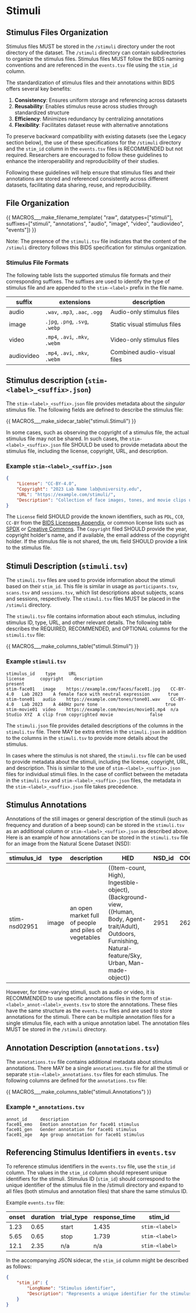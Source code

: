 # Stimuli

## Stimulus Files Organization

Stimulus files MUST be stored in the `/stimuli` directory under the root directory of the dataset.
The `/stimuli` directory can contain subdirectories to organize the stimulus files.
Stimulus files MUST follow the BIDS naming conventions and are referenced in the `events.tsv`
file using the `stim_id` column.

The standardization of stimulus files and their annotations within BIDS offers several key benefits:

1.  **Consistency**: Ensures uniform storage and referencing across datasets
1.  **Reusability**: Enables stimulus reuse across studies through standardized structure
1.  **Efficiency**: Minimizes redundancy by centralizing annotations
1.  **Flexibility**: Facilitates dataset reuse with alternative annotations

To preserve backward compatibility with existing datasets (see the Legacy section below), the use of these specifications for the `/stimuli` directory and the `stim_id` column in the `events.tsv` files is RECOMMENDED but not required. Researchers are encouraged to follow these guidelines to enhance the interoperability and reproducibility of their studies.

Following these guidelines will help ensure that stimulus files and their annotations are stored and referenced consistently across different datasets, facilitating data sharing, reuse, and reproducibility.

## File Organization

<!--
This block generates a filename templates.
The inputs for this macro can be found in the directory
  src/schema/rules/files/raw
and a guide for using macros can be found at
 https://github.com/bids-standard/bids-specification/blob/master/macros_doc.md
-->
{{ MACROS___make_filename_template(
   "raw",
   datatypes=["stimuli"],
   suffixes=["stimuli", "annotations", "audio", "image", "video", "audiovideo", "events"])
}}

Note: The presence of the `stimuli.tsv` file indicates that the content of the `/stimuli` directory follows this BIDS specification for stimulus organization.

### Stimulus File Formats

The following table lists the supported stimulus file formats and their corresponding suffixes. The suffixes are used to identify the type of stimulus file and are appended to the `stim-<label>` prefix in the file name.

| suffix      | extensions                      | description                  |
| ----------- | ------------------------------- | ---------------------------- |
| audio       | `.wav`, `.mp3`, `.aac`, `.ogg`  | Audio-only stimulus files    |
| image       | `.jpg`, `.png`, `.svg`, `.webp` | Static visual stimulus files |
| video       | `.mp4`, `.avi`, `.mkv`, `.webm` | Video-only stimulus files    |
| audiovideo  | `.mp4`, `.avi`, `.mkv`, `.webm` | Combined audio-visual files  |

## Stimulus description (`stim-<label>_<suffix>.json`)

The `stim-<label>_<suffix>.json` file provides metadata about the _singular_ stimulus file.
The following fields are defined to describe the stimulus file:

<!-- This block generates a metadata table.
These tables are defined in
  src/schema/rules/sidecars
The definitions of the fields specified in these tables may be found in
  src/schema/objects/metadata.yaml
A guide for using macros can be found at
 https://github.com/bids-standard/bids-specification/blob/master/macros_doc.md
-->
{{ MACROS___make_sidecar_table("stimuli.Stimuli") }}

In some cases, such as observing the copyright of a stimulus file, the actual stimulus file may not be shared. In such cases, the `stim-<label>_<suffix>.json` file SHOULD be used to provide metadata about the stimulus file, including the license, copyright, URL, and description.

### Example `stim-<label>_<suffix>.json`

```JSON
{
    "License": "CC-BY-4.0",
    "Copyright": "2023 Lab Name lab@university.edu",
    "URL": "https://example.com/stimuli/",
    "Description": "Collection of face images, tones, and movie clips used in the experiment"
}
```

The `License` field SHOULD provide the known identifiers, such as `PDL`, `CC0`, `CC-BY` from the [BIDS Licensees Appendix](https://bids-specification.readthedocs.io/en/stable/appendices/licenses.html), or common license lists such as [SPDX](https://spdx.org/licenses/) or [Creative Commons](https://creativecommons.org/licenses/).
The `Copyright` filed SHOULD provide the year, copyright holder's name, and if available, the email address of the copyright holder.
If the stimulus file is not shared, the `URL` field SHOULD provide a link to the stimulus file.

## Stimuli Description (`stimuli.tsv`)

The `stimuli.tsv` files are used to provide information about the stimuli based on their `stim_id`. This file is similar in usage as `participants.tsv`, `scans.tsv` and `sessions.tsv`, which list descriptions about subjects, scans and sessions, respectively. The `stimuli.tsv` files MUST be placed in the `/stimuli` directory.

The `stimuli.tsv` file contains information about each stimulus, including stimulus ID, type, URL, and other relevant details. The following table describes the REQUIRED, RECOMMENDED, and OPTIONAL columns for the `stimuli.tsv` file:

<!-- This block generates a columns table.
The definitions of these fields can be found in
  src/schema/rules/tabular_data/*.yaml
and a guide for using macros can be found at
 https://github.com/bids-standard/bids-specification/blob/master/macros_doc.md
-->
{{ MACROS___make_columns_table("stimuli.Stimuli") }}

### Example `stimuli.tsv`

```Text
stimulus_id    type     URL                                     license      copyright    description                                  present
stim-face01   image    https://example.com/faces/face01.jpg    CC-BY-4.0   Lab 2023    A female face with neutral expression       true
stim-tone01   audio    https://example.com/tones/tone01.wav    CC-BY-4.0   Lab 2023    A 440Hz pure tone                          true
stim-movie01  video    https://example.com/movies/movie01.mp4  n/a         Studio XYZ  A clip from copyrighted movie              false
```

The `stimuli.json` file provides detailed descriptions of the columns in the `stimuli.tsv` file. There MAY be extra entries in the `stimuli.json` in addition to the columns in the `stimuli.tsv` to provide more details about the stimulus.

In cases where the stimulus is not shared, the `stimuli.tsv` file can be used to provide metadata about the stimuli, including the license, copyright, URL, and description. This is similar to the use of `stim-<label>_<suffix>.json` files for individual stimuli files. In the case of conflict between the metadata in the `stimuli.tsv` and `stim-<label>_<suffix>.json` files, the metadata in the `stim-<label>_<suffix>.json` file takes precedence.

## Stimulus Annotations

Annotations of the still images or general description of the stimuli (such as frequency and duration of a beep sound) can be stored in the `stimuli.tsv` as an additional column or `stim-<label>_<suffix>.json` as described above. Here is an example of how annotations can be stored in the `stimuli.tsv` file for an image from the Natural Scene Dataset (NSD):

| stimulus_id   | type  | description                                           | HED                                                                                                                                                               | NSD_id | COCO_id |
| ------------- | ----- | ----------------------------------------------------- | ----------------------------------------------------------------------------------------------------------------------------------------------------------------- | ------ | ------- |
| stim-nsd02951 | image | an open market full of people and piles of vegetables | ((Item-count, High), Ingestible-object), (Background-view, ((Human, Body, Agent-trait/Adult), Outdoors, Furnishing, Natural-feature/Sky, Urban, Man-made-object)) | 2951   | 262145  |

However, for time-varying stimuli, such as audio or video, it is RECOMMENDED to use specific annotations files in the form of `stim-<label>_annot-<label>_events.tsv` to store the annotations. These files have the same structure as the `events.tsv` files and are used to store annotations for the stimuli. There can be multiple annotation files for a single stimulus file, each with a unique annotation label. The annotation files MUST be stored in the `/stimuli` directory.

## Annotation Description (`annotations.tsv`)

The `annotations.tsv` file contains additional metadata about stimulus annotations. There MAY be a single `annotations.tsv` file for all the stimuli or separate `stim-<label>_annotations.tsv` files for each stimulus.
The following columns are defined for the `annotations.tsv` file:

<!-- This block generates a columns table.
The definitions of these fields can be found in
  src/schema/rules/tabular_data/*.yaml
and a guide for using macros can be found at
 https://github.com/bids-standard/bids-specification/blob/master/macros_doc.md
-->
{{ MACROS___make_columns_table("stimuli.Annotations") }}

### Example `*_annotations.tsv`

```Text
annot_id     description
face01_emo   Emotion annotation for face01 stimulus
face01_gen   Gender annotation for face01 stimulus
face01_age   Age group annotation for face01 stimulus
```

## Referencing Stimulus Identifiers in `events.tsv`

To reference stimulus identifiers in the `events.tsv` file, use the `stim_id` column. The values in the `stim_id` column should represent unique identifiers for the stimuli. Stimulus ID (`stim_id`) should correspond to the unique identifier of the stimulus file in the /stimuli directory and expand to all files (both stimulus and annotation files) that share the same stimulus ID.

Example `events.tsv` file:

| onset | duration | trial_type | response_time | stim_id        |
| ----- | -------- | ---------- | ------------- | -------------- |
| 1.23  | 0.65     | start      | 1.435         | `stim-<label>` |
| 5.65  | 0.65     | stop       | 1.739         | `stim-<label>` |
| 12.1  | 2.35     | n/a        | n/a           | `stim-<label>` |

In the accompanying JSON sidecar, the `stim_id` column might be described as follows:

```JSON
{
    "stim_id": {
        "LongName": "Stimulus identifier",
        "Description": "Represents a unique identifier for the stimulus presented at the given onset time."
    }
}
```
